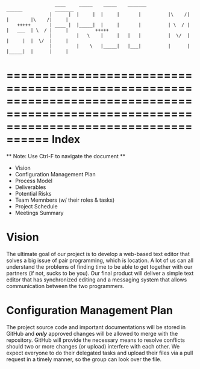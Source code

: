                       ____     _____    _____    _______                   ______            _______
                    |      |  |     |  |     |       |          |\    /|  |        |\    /|     |
        +++++       | ____ |  |_____|  |     |       |          | \  / |  |   ___  | \  / |     |          +++++
                    |         |   \    |     |   |   |          |  \/  |  |     |  |  \/  |     |
                    |         |    \   |_____|   |___|          |      |  |_____|  |      |     |
========================================================================================================================================
Index
=====
** Note: Use Ctrl-F to navigate the document **
- Vision
- Configuration Management Plan
- Process Model
- Deliverables
- Potential Risks
- Team Memnbers (w/ their roles & tasks)
- Project Schedule
- Meetings Summary

Vision
======
The ultimate goal of our project is to develop a web-based text editor that solves a big issue of pair programming, which is location. A lot of us can all understand the problems of finding time to be able to get together with our partners (if not, sucks to be you). Our final product will deliver a simple text editor that has synchronized editing and a messaging system that allows communication between the two programmers.

Configuration Management Plan
=============================
The project source code and important documentations will be stored in GitHub and ***only*** approved changes will be allowed to merge with the repository. GitHub will provide the necessary means to resolve conflicts should two or more changes (or upload) interfere with each other. We expect everyone to do their delegated tasks and upload their files via a pull request in a timely manner, so the group can look over the file.
